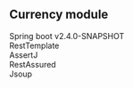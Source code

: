 ## Currency module

Spring boot v2.4.0-SNAPSHOT  
RestTemplate  
AssertJ  
RestAssured  
Jsoup









